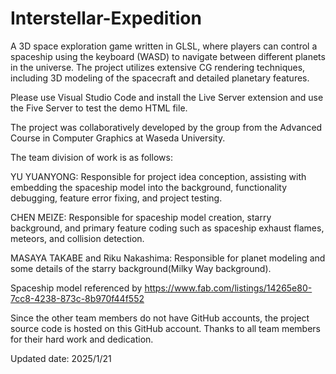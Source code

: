 # Interstellar-Expedition
 A 3D space exploration game written in GLSL, where players can control a spaceship using the keyboard (WASD) to navigate between different planets in the universe. The project utilizes extensive CG rendering techniques, including 3D modeling of the spacecraft and detailed planetary features.
 
Please use Visual Studio Code and install the Live Server extension and use the Five Server to test the demo HTML file. 

The project was collaboratively developed by the group from the Advanced Course in Computer Graphics at Waseda University. 

The team division of work is as follows:

YU YUANYONG: Responsible for project idea conception, assisting with embedding the spaceship model into the background, functionality debugging, feature error fixing, and project testing.

CHEN MEIZE: Responsible for spaceship model creation, starry background, and primary feature coding such as spaceship exhaust flames, meteors, and collision detection.

MASAYA TAKABE and Riku Nakashima: Responsible for planet modeling and some details of the starry background(Milky Way background).

Spaceship model referenced by https://www.fab.com/listings/14265e80-7cc8-4238-873c-8b970f44f552

Since the other team members do not have GitHub accounts, the project source code is hosted on this GitHub account.
Thanks to all team members for their hard work and dedication. 

Updated date: 2025/1/21

